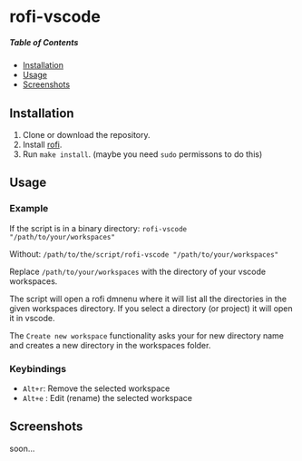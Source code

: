 # rofi-vscode
##### Table of Contents  
- [Installation](#installation)  
- [Usage](#usage)  
- [Screenshots](#screenshots) 


## Installation

1. Clone or download the repository.
2. Install [rofi](https://github.com/davatorium/rofi/blob/next/INSTALL.md#install-distribution).
3. Run ``make install``. (maybe you need ``sudo`` permissons to do this)

## Usage

### Example

If the script is in a binary directory:
``rofi-vscode "/path/to/your/workspaces"``

Without: 
``/path/to/the/script/rofi-vscode "/path/to/your/workspaces"``

Replace ``/path/to/your/workspaces`` with the directory of your vscode workspaces.

The script will open a rofi dmnenu where it will list all the directories in the given workspaces directory. If you select a directory (or project) it will open it in vscode.

The ``Create new workspace`` functionality asks your for new directory name and creates a new directory in the workspaces folder. 

### Keybindings

- ``Alt+r``: Remove the selected workspace
- ``Alt+e`` : Edit (rename) the selected workspace

## Screenshots

soon...


